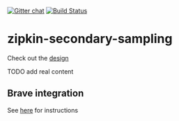 [![Gitter chat](http://img.shields.io/badge/gitter-join%20chat%20%E2%86%92-brightgreen.svg)](https://gitter.im/openzipkin/zipkin)
[![Build Status](https://travis-ci.com/openzipkin-contrib/zipkin-storage-kafka.svg?branch=master)](https://travis-ci.com/openzipkin-contrib/zipkin-storage-kafka)

# zipkin-secondary-sampling

Check out the [design](docs/design.md)

TODO add real content

## Brave integration
See [here](brave/README.md) for instructions

